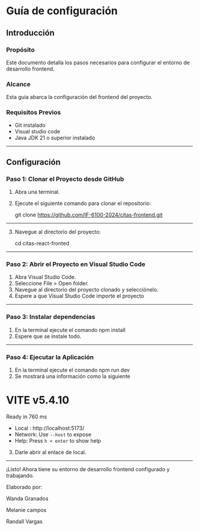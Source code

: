 # Guía de configuración

## Introducción

### Propósito

Este documento detalla los pasos necesarios para configurar el entorno de desarrollo frontend.

### Alcance

Esta guía abarca la configuración del frontend del proyecto.

### Requisitos Previos

- Git instalado
- Visual studio code
- Java JDK 21 o superior instalado

---

## Configuración

### Paso 1: Clonar el Proyecto desde GitHub

1. Abra una terminal.
2. Ejecute el siguiente comando para clonar el repositorio:

   
   git clone https://github.com/IF-6100-2024/citas-frontend.git
   

---

3. Navegue al directorio del proyecto:

   
   cd citas-react-fronted
   

---

### Paso 2: Abrir el Proyecto en Visual Studio Code

1. Abra Visual Studio Code.
2. Seleccione File > Open folder.
3. Navegue al directorio del proyecto clonado y selecciónelo.
4. Espere a que Visual Studio Code importe el proyecto

---

### Paso 3: Instalar dependencias

1. En la terminal ejecute el comando npm install
2. Espere que se instale todo.

---

### Paso 4: Ejecutar la Aplicación

1. En la terminal ejecute el comando npm run dev
2. Se mostrará una información como la siguiente


# VITE v5.4.10

Ready in 760 ms

- Local : http://localhost:5173/
- Network: Use `--host` to expose
- Help: Press `h + enter` to show help


3. Darle abrir al enlace de local.

---

¡Listo! Ahora tiene su entorno de desarrollo frontend configurado y trabajando.

Elaborado por:

Wanda Granados

Melanie campos

Randall Vargas